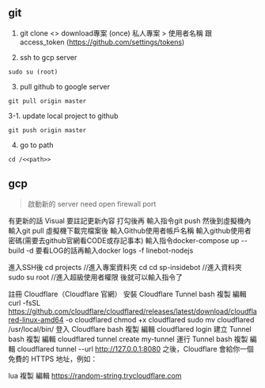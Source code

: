 ## git

1. git clone <<url>>  download專案 (once)
  私人專案 > 使用者名稱 跟 access_token  (https://github.com/settings/tokens)



2. ssh to gcp server 
```
sudo su (root)
```
3. pull github to google server 
```
git pull origin master 
```

3-1. update local project to github
```
git push origin master
```

4. go to path 
```
cd /<<path>>
```


## gcp

> 啟動新的 server need open firewall port 


有更新的話 Visual 要註記更新內容 打勾後再 輸入指令git push
然後到虛擬機內輸入git pull
虛擬機下載完檔案後 輸入Github使用者帳戶名稱 
輸入github使用者密碼(需要去github官網看CODE或存記事本)
輸入指令docker-compose up --build -d 
要看LOG的話再輸入docker logs -f linebot-nodejs

進入SSH後
cd projects   //進入專案資料夾
cd cd sp-insidebot    //進入資料夾 
sudo su root    //進入超級使用者權限 後就可以輸入指令了 

註冊 Cloudflare（Cloudflare 官網）
安裝 Cloudflare Tunnel
bash
複製
編輯
curl -fsSL https://github.com/cloudflare/cloudflared/releases/latest/download/cloudflared-linux-amd64 -o cloudflared
chmod +x cloudflared
sudo mv cloudflared /usr/local/bin/
登入 Cloudflare
bash
複製
編輯
cloudflared login
建立 Tunnel
bash
複製
編輯
cloudflared tunnel create my-tunnel
運行 Tunnel
bash
複製
編輯
cloudflared tunnel --url http://127.0.0.1:8080
之後，Cloudflare 會給你一個免費的 HTTPS 地址，例如：

lua
複製
編輯
https://random-string.trycloudflare.com